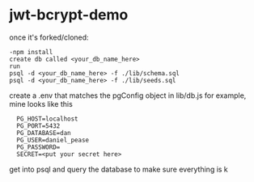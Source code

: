 # jwt-bcrypt-demo

once it's forked/cloned:

    -npm install
    create db called <your_db_name_here>
    run
    psql -d <your_db_name_here> -f ./lib/schema.sql
    psql -d <your_db_name_here> -f ./lib/seeds.sql    
  create a .env that matches the pgConfig object in lib/db.js
    for example, mine looks like this

      PG_HOST=localhost
      PG_PORT=5432
      PG_DATABASE=dan
      PG_USER=daniel_pease
      PG_PASSWORD=
      SECRET=<put your secret here>

  get into psql and query the database to make sure everything is k
